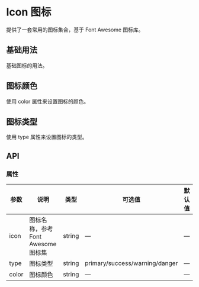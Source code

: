 # Icon 图标

提供了一套常用的图标集合，基于 Font Awesome 图标库。

## 基础用法

基础图标的用法。

<preview path="../demo/Icon/Basic.vue" title="基础用法" description="直接通过设置 icon 属性来使用图标。"></preview>

## 图标颜色

使用 color 属性来设置图标的颜色。

<preview path="../demo/Icon/Color.vue" title="图标颜色" description="可以使用 color 属性来设置图标的颜色，支持颜色关键字和十六进制颜色值。"></preview>

## 图标类型

使用 type 属性来设置图标的类型。

<preview path="../demo/Icon/Type.vue" title="图标类型" description="支持 primary、success、warning、danger 四种类型。"></preview>

## API

### 属性

| 参数 | 说明 | 类型 | 可选值 | 默认值 |
|------|------|------|------|------|
| icon | 图标名称，参考 Font Awesome 图标集 | string | — | — |
| type | 图标类型 | string | primary/success/warning/danger | — |
| color | 图标颜色 | string | — | — |
